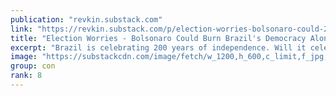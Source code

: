 ```yaml
---
publication: "revkin.substack.com"
link: "https://revkin.substack.com/p/election-worries-bolsonaro-could-22-09-07"
title: "Election Worries - Bolsonaro Could Burn Brazil's Democracy Along with Amazon Forests"
excerpt: "Brazil is celebrating 200 years of independence. Will it celebrate democracy or face a coup in October?"
image: "https://substackcdn.com/image/fetch/w_1200,h_600,c_limit,f_jpg,q_auto:good,fl_progressive:steep/https%3A%2F%2Fbucketeer-e05bbc84-baa3-437e-9518-adb32be77984.s3.amazonaws.com%2Fpublic%2Fimport-images%2F05be73bb-cc7b-4bd1-8e4f-bc39a9c4879d%2F26f336642d80939e1658a98ca61f4c01.jpg"
group: con
rank: 8
---
```

